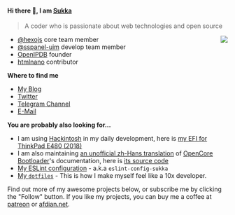 #### Hi there 👋, I am [Sukka](https://skk.moe)

> A coder who is passionate about web technologies and open source

<img src="https://github-readme-stats.mrdulin.vercel.app/api?username=sukkaw&show_icons=true&hide_border=true&icon_color=586069&title_color=a0a9af" align="right">

- [@hexojs](https://github.com/hexojs) core team member
- [@sspanel-uim](https://github.com/sspanel-uim) develop team member
- [OpenIPDB](https://github.com/OpenIPDB) founder
- [htmlnano](https://github.com/posthtml/htmlnano) contributor

**Where to find me**

- [My Blog](https://blog.skk.moe)
- [Twitter](https://twitter.com/isukkaw)
- [Telegram Channel](https://t.me/s/sukkachannel)
- [E-Mail](mailto:github_at_skk_dot_moe)

**You are probably also looking for...**

- I am using [Hackintosh](https://en.wikipedia.org/wiki/Hackintosh) in my daily development, here is [my EFI for ThinkPad E480 (2018)](https://github.com/SukkaW/ThinkPad-E480-Hackintosh)
- I am also maintaining [an unofficial zh-Hans translation](https://oc.skk.moe) of [OpenCore Bootloader](https://github.com/acidanthera/OpenCorePkg)'s documentation, here is [its source code](https://github.com/SukkaW/OpenCore-Document-zh_Hans)
- [My ESLint configuration](https://github.com/SukkaW/eslint-config-sukka) - a.k.a `eslint-config-sukka`
- [My `dotfiles`](https://github.com/SukkaW/dotfiles) - This is how I make myself feel like a 10x developer.

Find out more of my awesome projects below, or subscribe me by clicking the "Follow" button. If you like my projects, you can buy me a coffee at [patreon](https://www.patreon.com/sukkaw) or [afdian.net](https://afdian.net/@sukka).
